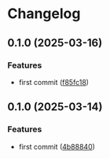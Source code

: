 # Changelog

## 0.1.0 (2025-03-16)


### Features

* first commit ([f85fc18](https://github.com/ozontech/oze-canopen-viewer/commit/f85fc1895442eb2154cefdd8487e4cc344d0dc10))

## 0.1.0 (2025-03-14)


### Features

* first commit ([4b88840](https://github.com/ozontech/oze-canopen-viewer/commit/4b8884074f1a1d228fe5659a0b6e1aa7d0efbc05))
